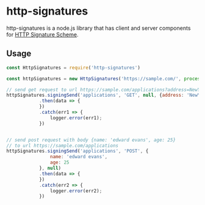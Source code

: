 # http-signatures

http-signatures is a node.js library that has client and server components
for [HTTP Signature Scheme](https://tools.ietf.org/html/draft-cavage-http-signatures-10).

## Usage

```js
const HttpSignatures = require('http-signatures')

const httpSignatures = new HttpSignatures('https://sample.com/', process.env.KEY_ID, process.env.KEY_STRING)

// send get request to url https://sample.com/applications?address=NewYorks
httpSignatures.signingSend('applications', 'GET', null, {address: 'NewYork'})
            .then(data => {
            })
            .catch(err1 => {
                logger.error(err1);
            })


// send post request with body {name: 'edward evans', age: 25}
// to url https://sample.com/applications
httpSignatures.signingSend('applications', 'POST', {
                name: 'edward evans',
                age: 25
            }, null)
            .then(data => {
            })
            .catch(err2 => {
                logger.error(err2);
            })
```

